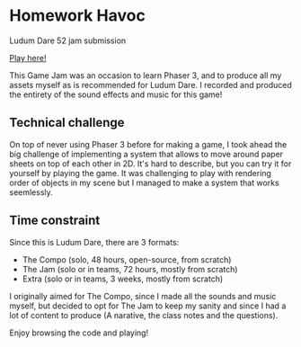 # Homework Havoc
Ludum Dare 52 jam submission

[Play here!](https://buymybeard.github.io/Homework-Havoc/)

This Game Jam was an occasion to learn Phaser 3, and to produce all my assets myself as is recommended for Ludum Dare. I recorded and produced the entirety of the sound effects and music for this game!

## Technical challenge
On top of never using Phaser 3 before for making a game, I took ahead the big challenge of implementing a system that allows to move around paper sheets on top of each other in 2D. It's hard to describe, but you can try it for yourself by playing the game. It was challenging to play with rendering order of objects in my scene but I managed to make a system that works seemlessly.

## Time constraint
Since this is Ludum Dare, there are 3 formats:
- The Compo (solo, 48 hours, open-source, from scratch)
- The Jam (solo or in teams, 72 hours, mostly from scratch)
- Extra (solo or in teams, 3 weeks, mostly from scratch)

I originally aimed for The Compo, since I made all the sounds and music myself, but decided to opt for The Jam to keep my sanity and since I had a lot of content to produce (A narative, the class notes and the questions).

Enjoy browsing the code and playing!

